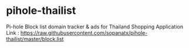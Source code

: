 # pihole-thailist
Pi-hole Block list domain tracker &amp; ads for Thailand Shopping Application
Link : https://raw.githubusercontent.com/sopanatx/pihole-thailist/master/block.list
